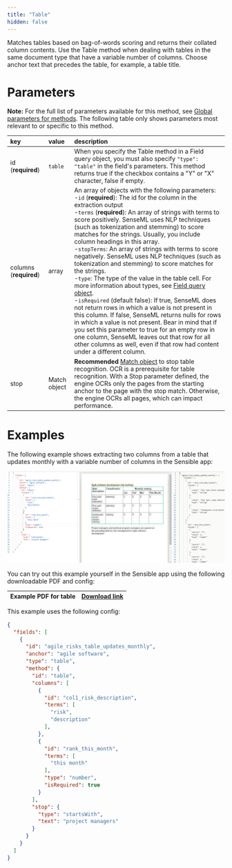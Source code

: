```yaml
---
title: "Table"
hidden: false
---
```

Matches tables based on bag-of-words scoring and returns their collated column contents. Use the Table method when dealing with tables in the same document type that have a variable number of columns.  Choose anchor text that precedes the table, for example, a table title. 

Parameters
=====

**Note:** For the full list of parameters available for this method, see [Global parameters for methods](doc:method-object#section-global-parameters-for-methods). The following table only shows parameters most relevant to or specific to this method.

| key                    | value        | description                                                  |
| :--------------------- | :----------- | :----------------------------------------------------------- |
| id (**required**)      | `table`      | When you specify the Table method in a Field query object, you must also specify `"type": "table"` in the field's parameters. This method returns true if the checkbox contains a "Y" or "X" character, false if empty. |
| columns (**required**) | array        | An array of objects with the following parameters: <br/> -`id` (**required**): The id for the column in the extraction output <br/>  -`terms` (**required**): An array of strings with terms to score positively. SenseML uses NLP techniques (such as tokenization and stemming) to score matches for the strings. Usually, you include column headings in this array. <br/> -`stopTerms`: An array of strings with terms to score negatively. SenseML uses NLP techniques (such as tokenization and stemming) to score matches for the strings. <br/> -`type`: The type of the value in the table cell. For more information about types, see [Field query object](doc:field-query-object). <br/>  -`isRequired` (default false): If true, SenseML does not return rows in which a value is not present in this column. If false, SenseML returns nulls for rows in which a value is not present. Bear in mind that if you set this parameter to true for an empty row in one column, SenseML leaves out that row for all other columns as well, even if that row had content under a different column. |
| stop                   | Match object | **Recommended** [Match object](doc:anchor-object#section-match-object)  to stop table recognition. OCR is a prerequisite for table recognition. With a Stop parameter defined, the engine OCRs only the pages from the starting anchor to the page with the stop match. Otherwise, the engine OCRs all pages, which can impact performance. |

Examples
====

The following example shows extracting two columns from a table that updates monthly with a variable number of columns in the Sensible app:

![](https://raw.githubusercontent.com/sensible-hq/sensible-docs/review/readme-sync/assets/v0/images/table_dynamic_example.png)


You can try out this example yourself in the Sensible app using the following downloadable PDF and config:

| Example PDF for table | [Download link](https://raw.githubusercontent.com/sensible-hq/sensible-docs/main/readme-sync/assets/v0/pdfs/example_table_dynamic.pdf) |
| --------------------- | ------------------------------------------------------------ |

This example uses the following config:

```json
{
  "fields": [
    {
      "id": "agile_risks_table_updates_monthly",
      "anchor": "agile software",
      "type": "table",
      "method": {
        "id": "table",
        "columns": [
          {
            "id": "col1_risk_description",
            "terms": [
              "risk",
              "description"
            ],
          },
          {
            "id": "rank_this_month",
            "terms": [
              "this month"
            ],
            "type": "number",
            "isRequired": true
          }
        ],
        "stop": {
          "type": "startsWith",
          "text": "project managers"
        }
      }
    }
  ]
}
```

